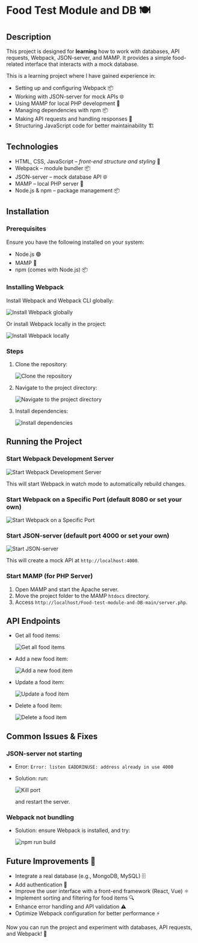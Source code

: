 # Food Test Module and DB 🍽️

## Description

This project is designed for **learning** how to work with databases, API requests, Webpack, JSON-server, and MAMP. It provides a simple food-related interface that interacts with a mock database.

This is a learning project where I have gained experience in:

* Setting up and configuring Webpack 📦
* Working with JSON-server for mock APIs 🌐
* Using MAMP for local PHP development 🐘
* Managing dependencies with npm 📦
* Making API requests and handling responses 🔄
* Structuring JavaScript code for better maintainability 🏗️

## Technologies

* HTML, CSS, JavaScript – *front-end structure and styling* 🎨
* Webpack – module bundler 📦
* JSON-server – mock database API 🌐
* MAMP – local PHP server 🐘
* Node.js & npm – package management 📦

## Installation

### Prerequisites

Ensure you have the following installed on your system:

* Node.js 🟢
* MAMP 🐘
* npm (comes with Node.js) 📦

### Installing Webpack

Install Webpack and Webpack CLI globally:

![Install Webpack globally](img/README/webpack-install-code.png)

Or install Webpack locally in the project:

![Install Webpack locally](img/README/local-install-webpack.png)

### Steps

1.  Clone the repository:

    ![Clone the repository](img/README/git-clone.png)

2.  Navigate to the project directory:

    ![Navigate to the project directory](img/README/cd.png)

3.  Install dependencies:

    ![Install dependencies](img/README/npm-install.png)

## Running the Project

### Start Webpack Development Server

![Start Webpack Development Server](img/README/webpack-npx.png)

This will start Webpack in watch mode to automatically rebuild changes.

### Start Webpack on a Specific Port (default 8080 or set your own)

![Start Webpack on a Specific Port](img/README/webpack-npx.png)

### Start JSON-server (default port 4000 or set your own)

![Start JSON-server](img/README/json-server-wach.png)

This will create a mock API at `http://localhost:4000`.

### Start MAMP (for PHP Server)

1.  Open MAMP and start the Apache server.
2.  Move the project folder to the MAMP `htdocs` directory.
3.  Access `http://localhost/Food-test-module-and-DB-main/server.php`.

## API Endpoints

* Get all food items:

    ![Get all food items](img/README/GET.png)

* Add a new food item:

    ![Add a new food item](img/README/POST.png)

* Update a food item:

    ![Update a food item](img/README/PUT.png)

* Delete a food item:

    ![Delete a food item](img/README/DELETE.png)

## Common Issues & Fixes

### JSON-server not starting

* Error: `Error: listen EADDRINUSE: address already in use 4000`
* Solution: run:

    ![Kill port](img/README/kill-port.png)

    and restart the server.

### Webpack not bundling

* Solution: ensure Webpack is installed, and try:

    ![npm run build](img/README/npm-build.png)

## Future Improvements 🚀

* Integrate a real database (e.g., MongoDB, MySQL) 🗄️
* Add authentication 🔐
* Improve the user interface with a front-end framework (React, Vue) ⚛️
* Implement sorting and filtering for food items 🔍
* Enhance error handling and API validation ⚠️
* Optimize Webpack configuration for better performance ⚡

Now you can run the project and experiment with databases, API requests, and Webpack! 🎉
